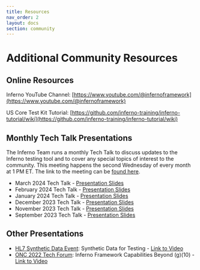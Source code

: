 ```yaml
---
title: Resources
nav_order: 2 
layout: docs
section: community
---
```


# Additional Community Resources

## Online Resources

Inferno YouTube Channel: [https://www.youtube.com/@infernoframework](https://www.youtube.com/@infernoframework)

US Core Test Kit Tutorial: [https://github.com/inferno-training/inferno-tutorial/wiki](https://github.com/inferno-training/inferno-tutorial/wiki)

## Monthly Tech Talk Presentations

The Inferno Team runs a monthly Tech Talk to discuss updates to the Inferno testing tool and to cover any special topics of interest to the community. This meeting happens the second Wednesday of every month at 1 PM ET. The link to the meeting can be [found here](https://global.gotomeeting.com/join/774619365).

- March 2024 Tech Talk - [Presentation Slides](/download/Inferno_Tech_Talk_Mar_13_2024.pdf)
- February 2024 Tech Talk - [Presentation Slides](/download/Inferno_Tech_Talk_Feb_14_2024.pdf)
- January 2024 Tech Talk - [Presentation Slides](/download/Inferno_Tech_Talk_Jan_10_2024.pdf)
- December 2023 Tech Talk - [Presentation Slides](/download/Inferno_Tech_Talk_Dec_13_2023.pdf)
- November 2023 Tech Talk - [Presentation Slides](/download/Inferno_Tech_Talk_Nov_8_2023.pdf)
- September 2023 Tech Talk - [Presentation Slides](/download/Inferno_Tech_Talk_Sep_13_2023.pdf)

## Other Presentations

- [HL7 Synthetic Data Event](https://confluence.hl7.org/pages/viewpage.action?pageId=184922592): Synthetic Data for Testing - [Link to Video](https://youtu.be/WcMfL4tQEOQ?si=hJWOt13Ouo2JLQW5&t=2723)
- [ONC 2022 Tech Forum](https://www.healthit.gov/news/events/2022-onc-virtual-tech-forum): Inferno Framework Capabilities Beyond (g)(10) - [Link to Video](https://www.youtube.com/watch?v=epf7OHPaeZ0)